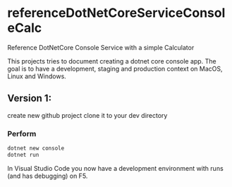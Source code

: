 # referenceDotNetCoreServiceConsoleCalc
Reference DotNetCore Console Service with a simple Calculator 

This projects tries to document creating a dotnet core console app.
The goal is to have a development, staging  and production context on MacOS, Linux and Windows.

## Version 1:

create new github project
clone it to your dev directory

### Perform

```bash
dotnet new console
dotnet run
```

In Visual Studio Code you now have a development environment with runs (and has debugging) on F5.
